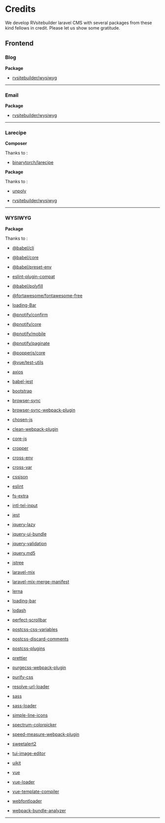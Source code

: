 # Credits

We develop RVsitebuilder laravel CMS with several packages from these kind fellows in credit. Please let us show some gratitude.

## Frontend

### Blog

**Package**

- [rvsitebuilder/wysiwyg](https://www.npmjs.com/package/rvsitebuilder/wysiwyg)

----------------------------------------------------------------------------------------

### Email

**Package**

- [rvsitebuilder/wysiwyg](https://www.npmjs.com/package/rvsitebuilder/wysiwyg)

----------------------------------------------------------------------------------------

### Larecipe

**Composer**

Thanks to : 

- [binarytorch/larecipe](https://packagist.org/packages/binarytorch/larecipe)

**Package**

Thanks to : 

- [unpoly](https://www.npmjs.com/package/unpoly)

- [rvsitebuilder/wysiwyg](https://www.npmjs.com/package/rvsitebuilder/wysiwyg)

----------------------------------------------------------------------------------------

### WYSIWYG

**Package**

Thanks to : 

- [@babel/cli](https://www.npmjs.com/package/@babel/cli)

- [@babel/core](https://www.npmjs.com/package/@babel/core)

- [@babel/preset-env](https://www.npmjs.com/package/@babel/preset-env)

- [eslint-plugin-compat](https://www.npmjs.com/package/eslint-plugin-compat)

- [@babel/polyfill](https://www.npmjs.com/package/@babel/polyfill)

- [@fortawesome/fontawesome-free](https://www.npmjs.com/package/@fortawesome/fontawesome-free)

- [loading-Bar](https://www.npmjs.com/package/@loadingio/loading-bar)

- [@pnotify/confirm](https://www.npmjs.com/package/@pnotify/confirm)

- [@pnotify/core](https://www.npmjs.com/package/@pnotify/core)

- [@pnotify/mobile](https://www.npmjs.com/package/@pnotify/mobile)

- [@pnotify/paginate](https://www.npmjs.com/package/@pnotify/paginate)

- [@popperjs/core](https://www.npmjs.com/package/@popperjs/core)

- [@vue/test-utils](https://www.npmjs.com/package/@vue/test-utils)

- [axios](https://www.npmjs.com/package/axios)

- [babel-jest](https://www.npmjs.com/package/babel-jest)

- [bootstrap](https://www.npmjs.com/package/bootstrap)

- [browser-sync](https://www.npmjs.com/package/browser-sync)

- [browser-sync-webpack-plugin](https://www.npmjs.com/package/browser-sync-webpack-plugin)

- [chosen-js](https://www.npmjs.com/package/chosen-js)

- [clean-webpack-plugin](https://www.npmjs.com/package/clean-webpack-plugin)

- [core-js](https://www.npmjs.com/package/core-js)

- [cropper](https://www.npmjs.com/package/cropper)

- [cross-env](https://www.npmjs.com/package/cross-env)

- [cross-var](https://www.npmjs.com/package/cross-var)

- [cssjson](https://www.npmjs.com/package/cssjson)

- [eslint](https://www.npmjs.com/package/eslint0)

- [fs-extra](https://www.npmjs.com/package/fs-extra)

- [intl-tel-input](https://www.npmjs.com/package/intl-tel-input)

- [jest](https://www.npmjs.com/package/jest)

- [jquery-lazy](https://www.npmjs.com/package/jquery-lazy)

- [jquery-ui-bundle](https://www.npmjs.com/package/jquery-ui-bundle)

- [jquery-validation](https://www.npmjs.com/package/jquery-validation)

- [jquery.md5](https://www.npmjs.com/package/jquery.md5)

- [jstree](https://www.npmjs.com/package/jstree)

- [laravel-mix](https://www.npmjs.com/package/laravel-mix)

- [laravel-mix-merge-manifest](https://www.npmjs.com/package/laravel-mix-merge-manifest)

- [lerna](https://www.npmjs.com/package/lerna)

- [loading-bar](https://www.npmjs.com/package/loading-bar)

- [lodash](https://www.npmjs.com/package/lodash)

- [perfect-scrollbar](https://www.npmjs.com/package/perfect-scrollbar)

- [postcss-css-variables](https://www.npmjs.com/package/postcss-css-variables)

- [postcss-discard-comments](https://www.npmjs.com/package/postcss-discard-comments)

- [postcss-plugins](https://www.npmjs.com/package/postcss-plugins)

- [prettier](https://www.npmjs.com/package/prettier)

- [purgecss-webpack-plugin](https://www.npmjs.com/package/purgecss-webpack-plugin)

- [purify-css](https://www.npmjs.com/package/purify-css)

- [resolve-url-loader](https://www.npmjs.com/package/resolve-url-loader)

- [sass](https://www.npmjs.com/package/sass)

- [sass-loader](https://www.npmjs.com/package/sass-loader)

- [simple-line-icons](https://www.npmjs.com/package/simple-line-icons)

- [spectrum-colorpicker](https://www.npmjs.com/package/spectrum-colorpicker)

- [speed-measure-webpack-plugin](https://www.npmjs.com/package/speed-measure-webpack-plugin)

- [sweetalert2](https://www.npmjs.com/package/sweetalert2)

- [tui-image-editor](https://www.npmjs.com/package/tui-image-editor)

- [uikit](https://www.npmjs.com/package/uikit)

- [vue](https://www.npmjs.com/package/vue)

- [vue-loader](https://www.npmjs.com/package/vue-loader)

- [vue-template-compiler](https://www.npmjs.com/package/vue-template-compiler)

- [webfontloader](https://www.npmjs.com/package/webfontloader)

- [webpack-bundle-analyzer](https://www.npmjs.com/package/webpack-bundle-analyzer)

----------------------------------------------------------------------------------------

















